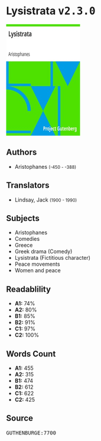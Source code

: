# Lysistrata <kbd>v2.3.0</kbd>

![](./cover.medium.jpg "")

## Authors


 - Aristophanes <small>(-450 - -388)</small>

## Translators


 - Lindsay, Jack <small>(1900 - 1990)</small>

## Subjects


 - Aristophanes
 - Comedies
 - Greece
 - Greek drama (Comedy)
 - Lysistrata (Fictitious character)
 - Peace movements
 - Women and peace

## Readablility


 - **A1:** 74%
 - **A2:** 80%
 - **B1:** 85%
 - **B2:** 91%
 - **C1:** 97%
 - **C2:** 100%

## Words Count


 - **A1:** 455
 - **A2:** 315
 - **B1:** 474
 - **B2:** 612
 - **C1:** 622
 - **C2:** 425

## Source


<kbd>GUTHENBURGE:7700</kbd>
